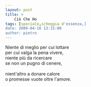 ```yaml
---
layout: post
title: >
    Ciò Che Ho
tags: [speciale,scheggia d'essenza,]
date: 2009-04-16 13:15:00
author: pietro
---
```

Niente di meglio per cui lottare<br/>per cui valga la pena vivere,<br/>niente più da ricercare<br/>se non un pugno di cenere,<br/><br/>nient'altro a donare calore<br/>o promesse vuote oltre l'amore.
